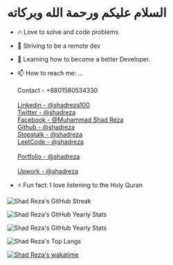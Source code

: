 # السلام عليكم ورحمة الله وبركاته 


- 🔥 Love to solve and code problems
- 🔭 Striving to be a remote dev
- 🌱 Learning how to become a better Developer.

- 📫 How to reach me: ... <br/>
            <br/>Contact - +8801580534330 <br/>
            <br/>[Linkedin - @shadreza100](https://www.linkedin.com/in/shadreza100/) <br/>
            [Twitter - @shadreza](https://twitter.com/shad_reza) <br/>
            [Facebook - @Muhammad Shad Reza](https://www.facebook.com/profile.php?id=100009732251679) <br/>
            [Github - @shadreza](https://github.com/shadreza) <br/>
            [Stopstalk - @shadreza](https://www.stopstalk.com/user/profile/shadreza) <br/>
            [LeetCode - @shadreza](https://leetcode.com/shadreza/) <br/>
            <br/>[Portfolio - @shadreza](https://shadreza-portfolio-shadreza.vercel.app/) <br/>
            <br/>[Upwork - @shadreza](https://www.upwork.com/freelancers/~01394217970c69bef5) <br/>

- ⚡ Fun fact: I love listening to the Holy Quran


![Shad Reza's GitHub Streak](https://streak-stats.demolab.com/?user=shadreza&theme=dracula)

![Shad Reza's GitHub Yearly Stats](https://github-readme-stats-shadreza.vercel.app/api?username=shadreza&show_icons=true&theme=dracula&rank_icon=percentile)

![Shad Reza's GitHub Yearly Stats](https://github-readme-stats-shadreza.vercel.app/api?username=shadreza&show_icons=true&theme=dracula&rank_icon=percentile&show=reviews,prs_merged,prs_merged_percentage&include_all_commits=true)

![Shad Reza's Top Langs](https://github-readme-stats-shadreza.vercel.app/api/top-langs/?username=shadreza&langs_count=12&layout=compact&theme=dracula)

[![Shad Reza's wakatime](https://wakatime.com/badge/user/fa5aec1d-8d9b-46d9-b1be-321ce433709e.svg)](https://wakatime.com/@fa5aec1d-8d9b-46d9-b1be-321ce433709e)
